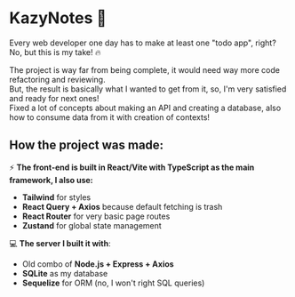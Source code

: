 # KazyNotes 📑

Every web developer one day has to make at least one "todo app", right? No, but this is my take! :fire:

The project is way far from being complete, it would need way more code refactoring and reviewing.<br>
But, the result is basically what I wanted to get from it, so, I'm very satisfied and ready for next ones!<br>
Fixed a lot of concepts about making an API and creating a database, also how to consume data from it with creation of contexts!   

## How the project was made:
:zap: **The front-end is built in React/Vite with TypeScript as the main framework, I also use:**
- **Tailwind** for styles
- **React Query + Axios** because default fetching is trash
- **React Router** for very basic page routes
- **Zustand** for global state management


💻 **The server I built it with**:
- Old combo of **Node.js + Express + Axios**
- **SQLite** as my database
- **Sequelize** for ORM (no, I won't right SQL queries)
